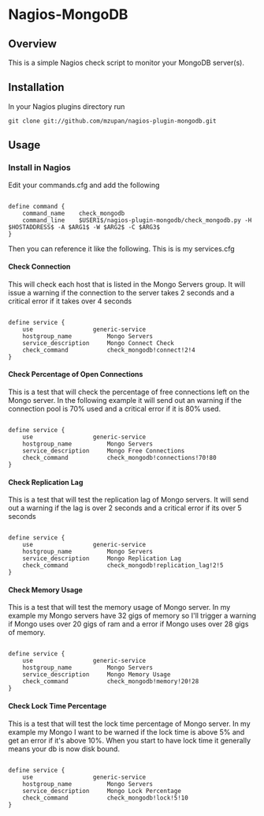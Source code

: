 # Nagios-MongoDB

## Overview

This is a simple Nagios check script to monitor your MongoDB server(s). 

## Installation

In your Nagios plugins directory run

<pre><code>git clone git://github.com/mzupan/nagios-plugin-mongodb.git</code></pre>

## Usage

### Install in Nagios

Edit your commands.cfg and add the following

<pre><code>
define command {
    command_name    check_mongodb
    command_line    $USER1$/nagios-plugin-mongodb/check_mongodb.py -H $HOSTADDRESS$ -A $ARG1$ -W $ARG2$ -C $ARG3$
}
</code></pre>

Then you can reference it like the following. This is is my services.cfg

#### Check Connection

This will check each host that is listed in the Mongo Servers group. It will issue a warning if the connection to the server takes 2 seconds and a critical error if it takes over 4 seconds

<pre><code>
define service {
    use                 generic-service
    hostgroup_name          Mongo Servers
    service_description     Mongo Connect Check
    check_command           check_mongodb!connect!2!4
}   
</code></pre>

#### Check Percentage of Open Connections

This is a test that will check the percentage of free connections left on the Mongo server. In the following example it will send out an warning if the connection pool is 70% used and a critical error if it is 80% used. 

<pre><code>
define service {
    use                 generic-service
    hostgroup_name          Mongo Servers
    service_description     Mongo Free Connections
    check_command           check_mongodb!connections!70!80
}   
</code></pre>

#### Check Replication Lag

This is a test that will test the replication lag of Mongo servers. It will send out a warning if the lag is over 2 seconds and a critical error if its over 5 seconds

<pre><code>
define service {
    use                 generic-service
    hostgroup_name          Mongo Servers
    service_description     Mongo Replication Lag
    check_command           check_mongodb!replication_lag!2!5
}
</code></pre>

#### Check Memory Usage

This is a test that will test the memory usage of Mongo server. In my example my Mongo servers have 32 gigs of memory so I'll trigger a warning if Mongo uses over 20 gigs of ram and a error if Mongo uses over 28 gigs of memory.

<pre><code>
define service {
    use                 generic-service
    hostgroup_name          Mongo Servers
    service_description     Mongo Memory Usage
    check_command           check_mongodb!memory!20!28
}
</code></pre>

#### Check Lock Time Percentage

This is a test that will test the lock time percentage of Mongo server. In my example my Mongo I want to be warned if the lock time is above 5% and get an error if it's above 10%. When you start to have lock time it generally means your db is now disk bound.

<pre><code>
define service {
    use                 generic-service
    hostgroup_name          Mongo Servers
    service_description     Mongo Lock Percentage
    check_command           check_mongodb!lock!5!10
}
</code></pre>